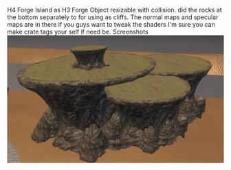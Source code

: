 H4 Forge Island as H3 Forge Object resizable with collision. did the rocks at the bottom separately to for using as cliffs.
The normal maps and specular maps are in there if you guys want to tweak the shaders
I'm sure you can make crate tags your self if need be.
Screenshots
![Screenshot](https://github.com/jackrabbit72380/ho4kmmm/blob/master/common/H3EK/tags/levels/multi/h4_forge_island/scenary/h4_forge_island/h4_forge_island_preview.jpg)
